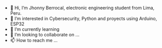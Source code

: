 - 👋 Hi, I’m Jhonny Berrocal, electronic engineering student from Lima, Peru.
- 👀 I’m interested in Cybersecurity, Python and proyects using Arduino, ESP32
- 🌱 I’m currently learning 
- 💞️ I’m looking to collaborate on ...
- 📫 How to reach me ...

<!---
JhonnyBoyk/JhonnyBoyk is a ✨ special ✨ repository because its `README.md` (this file) appears on your GitHub profile.
You can click the Preview link to take a look at your changes.
--->

